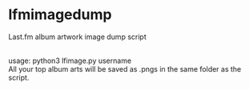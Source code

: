 # lfmimagedump
Last.fm album artwork image dump script

<br>
usage: python3 lfimage.py username
<br>
All your top album arts will be saved as .pngs in the same folder as the script.
